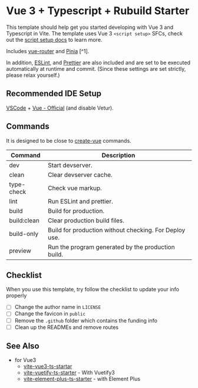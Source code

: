# Vue 3 + Typescript + Rubuild Starter

This template should help get you started developing with Vue 3 and Typescript in Vite. The template uses Vue 3 `<script setup>` SFCs, check out the [script setup docs](https://v3.vuejs.org/api/sfc-script-setup.html#sfc-script-setup) to learn more.

Includes [vue-router](https://router.vuejs.org/) and [Pinia](https://pinia.vuejs.org/) [^1].

In addition, [ESLint](https://eslint.org/), and [Prettier](https://prettier.io/) are also included and are set to be executed automatically at runtime and commit. (Since these settings are set strictly, please relax yourself.)

## Recommended IDE Setup

[VSCode](https://code.visualstudio.com/) + [Vue - Official](https://marketplace.visualstudio.com/items?itemName=vue.volar) (and disable Vetur).

## Commands

It is designed to be close to [create-vue](https://github.com/vuejs/create-vue-templates/tree/main/typescript-router-pinia-vitest-playwright-eslint) commands.

| Command     | Description                                            |
| ----------- | ------------------------------------------------------ |
| dev         | Start devserver.                                       |
| clean       | Clear devserver cache.                                 |
| type-check  | Check vue markup.                                      |
| lint        | Run ESLint and prettier.                               |
| build       | Build for production.                                  |
| build:clean | Clear production build files.                          |
| build-only  | Build for production without checking. For Deploy use. |
| preview     | Run the program generated by the production build.     |

## Checklist

When you use this template, try follow the checklist to update your info properly

- [ ] Change the author name in `LICENSE`
- [ ] Change the favicon in `public`
- [ ] Remove the `.github` folder which contains the funding info
- [ ] Clean up the READMEs and remove routes

## See Also

- for Vue3
  - [vite-vue3-ts-startar](https://github.com/logue/vite-vue3-ts-starter)
  - [vite-vuetify-ts-starter](https://github.com/logue/vite-vuetify-ts-starter) - With Vuetify3
  - [vite-element-plus-ts-starter](https://github.com/logue/vite-element-plus-ts-starter) - with Element Plus

